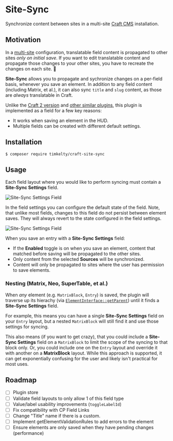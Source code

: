 # Site-Sync

Synchronize content between sites in a multi-site [Craft CMS](https://craftcms.com/) installation.

## Motivation

In a [multi-site](https://docs.craftcms.com/v3/sites.html) configuration, translatable field content is propagated to other sites _only on initial save_. If you want to edit translatable content and propagate those changes to your other sites, you have to recreate the changes on each site. 🤢

**Site-Sync** allows you to propagate and sychronize changes on a per-field basis, whenever you save an element. In addition to any field content (including Matrix, et al.), it can also sync `title` and `slug` content, as those are *always* translatable in Craft.

Unlike the [Craft 2 version](https://github.com/timkelty/craft-site-sync/tree/craft-2) and [other similar plugins](https://github.com/Goldinteractive/craft3-sitecopy), this plugin is implemented as a field for a few key reasons:

- It works when saving an element in the HUD.
- Multiple fields can be created with different default settings.

## Installation

```shell
$ composer require timkelty/craft-site-sync
```

## Usage

Each field layout where you would like to perform syncing must contain a **Site-Sync Settings** field.

![Site-Sync Settings Field](https://raw.githubusercontent.com/timkelty/craft-site-sync/master/resources/screenshot-field.png)

In the field settings you can configure the default state of the field. Note, that unlike most fields, changes to this field do not persist between element saves. They will always revert to the state configured in the field settings.

![Site-Sync Settings Field](https://raw.githubusercontent.com/timkelty/craft-site-sync/master/resources/screenshot-field-settings.png)

When you save an entry with a **Site-Sync Settings** field:

- If the **Enabled** toggle is on when you save an element, content that matched before saving will be propagated to the other sites.
- Only content from the selected **Sources** will be synchronized.
- Content will only be propagated to sites where the user has permission to save elements.

### Nesting (Matrix, Neo, SuperTable, et al.)

When _any_ element (e.g. `MatrixBlock`, `Entry`) is saved, the plugin will traverse up its hierachy (via [`ElementInterface::getParent`](https://docs.craftcms.com/api/v3/craft-base-elementinterface.html#method-getparent)) until it finds a **Site-Sync Settings** field.

For example, this means you can have a single **Site-Sync Settings** field on your `Entry` layout, but a nested `MatrixBlock` will still find it and use those settings for syncing.

This also means (if you want to get crazy), that you could include a **Site-Sync Settings** field on a `MatrixBlock` to limit the scope of the syncing to that block only. Or, you could include one on the `Entry` layout and override it with another on a **MatrixBlock** layout. While this approach is supported, it can get exponentially confusing for the user and likely isn't practical for most uses.

## Roadmap

- [ ] Plugin store
- [ ] Validate field layouts to only allow 1 of this field type
- [ ] Value/label usability improvements (`toggleLabelId`)
- [ ] Fix compatibility with CP Field Links
- [ ] Change "Title" name if there is a custom.
- [ ] Implement getElementValidationRules to add errors to the element
- [ ] Ensure elements are only saved when they have pending changes (performance)
